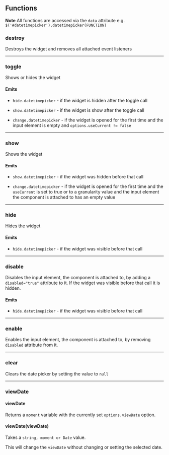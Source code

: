## Functions

<div class="alert alert-info">
    <strong>Note</strong>
    All functions are accessed via the <code>data</code> attribute e.g. <code>$('#datetimepicker').datetimepicker(FUNCTION)</code>
</div>

### destroy

Destroys the widget and removes all attached event listeners

----------------------

### toggle

Shows or hides the widget

#### Emits

* `hide.datetimepicker` - if the widget is hidden after the toggle call

* `show.datetimepicker` - if the widget is show after the toggle call

* `change.datetimepicker` - if the widget is opened for the first time and the input element is empty and `options.useCurrent != false`

----------------------

### show

Shows the widget

#### Emits

* `show.datetimepicker` - if the widget was hidden before that call

* `change.datetimepicker` - if the widget is opened for the first time and the `useCurrent` is set to true or to a granularity value and the input element the component is attached to has an empty value

----------------------

### hide

Hides the widget

#### Emits

* `hide.datetimepicker` - if the widget was visible before that call

----------------------

### disable

Disables the input element, the component is attached to, by adding a `disabled="true"` attribute to it. If the widget was visible before that call it is hidden.

#### Emits

* `hide.datetimepicker` - if the widget was visible before that call

----------------------

### enable

Enables the input element, the component is attached to, by removing `disabled` attribute from it.

----------------------

### clear

Clears the date picker by setting the value to `null`

----------------------

### viewDate

#### viewDate

Returns a `moment` variable with the currently set `options.viewDate` option.

#### viewDate(viewDate)

Takes a `string, moment or Date` value.

This will change the `viewDate` without changing or setting the selected date.